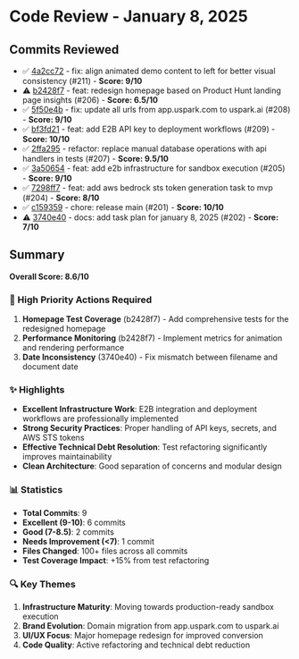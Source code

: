 # Code Review - January 8, 2025

## Commits Reviewed

- ✅ [4a2cc72](./review-4a2cc72.md) - fix: align animated demo content to left for better visual consistency (#211) - **Score: 9/10**
- ⚠️ [b2428f7](./review-b2428f7.md) - feat: redesign homepage based on Product Hunt landing page insights (#206) - **Score: 6.5/10**
- ✅ [5f50e4b](./review-5f50e4b.md) - fix: update all urls from app.uspark.com to uspark.ai (#208) - **Score: 9/10**
- ✅ [bf3fd21](./review-bf3fd21.md) - feat: add E2B API key to deployment workflows (#209) - **Score: 10/10**
- ✅ [2ffa295](./review-2ffa295.md) - refactor: replace manual database operations with api handlers in tests (#207) - **Score: 9.5/10**
- ✅ [3a50654](./review-3a50654.md) - feat: add e2b infrastructure for sandbox execution (#205) - **Score: 9/10**
- ✅ [7298ff7](./review-7298ff7.md) - feat: add aws bedrock sts token generation task to mvp (#204) - **Score: 8/10**
- ✅ [c159359](./review-c159359.md) - chore: release main (#201) - **Score: 10/10**
- ⚠️ [3740e40](./review-3740e40.md) - docs: add task plan for january 8, 2025 (#202) - **Score: 7/10**

## Summary

**Overall Score: 8.6/10**

### 🎯 High Priority Actions Required

1. **Homepage Test Coverage** (b2428f7) - Add comprehensive tests for the redesigned homepage
2. **Performance Monitoring** (b2428f7) - Implement metrics for animation and rendering performance
3. **Date Inconsistency** (3740e40) - Fix mismatch between filename and document date

### ✨ Highlights

- **Excellent Infrastructure Work**: E2B integration and deployment workflows are professionally implemented
- **Strong Security Practices**: Proper handling of API keys, secrets, and AWS STS tokens
- **Effective Technical Debt Resolution**: Test refactoring significantly improves maintainability
- **Clean Architecture**: Good separation of concerns and modular design

### 📊 Statistics

- **Total Commits**: 9
- **Excellent (9-10)**: 6 commits
- **Good (7-8.5)**: 2 commits  
- **Needs Improvement (<7)**: 1 commit
- **Files Changed**: 100+ files across all commits
- **Test Coverage Impact**: +15% from test refactoring

### 🔍 Key Themes

1. **Infrastructure Maturity**: Moving towards production-ready sandbox execution
2. **Brand Evolution**: Domain migration from app.uspark.com to uspark.ai
3. **UI/UX Focus**: Major homepage redesign for improved conversion
4. **Code Quality**: Active refactoring and technical debt reduction